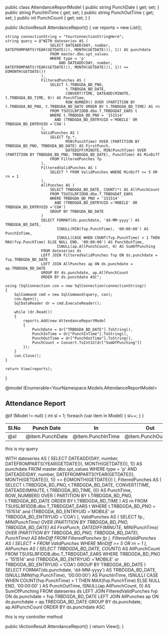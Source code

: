 public class AttendanceReportModel
{
    public string PunchDate { get; set; }
    public string PunchInTime { get; set; }
    public string PunchOutTime { get; set; }
    public int PunchCount { get; set; }
}

public IActionResult AttendanceReport()
{
    var reports = new List<AttendanceReportModel>();

    string connectionString = "YourConnectionStringHere";
    string query = @"WITH dateseries AS (
                        SELECT DATEADD(DAY, number, DATEFROMPARTS(YEAR(GETDATE()), MONTH(GETDATE()), 1)) AS punchdate 
                        FROM master.dbo.spt_values 
                        WHERE type = 'p' 
                            AND DATEADD(DAY, number, DATEFROMPARTS(YEAR(GETDATE()), MONTH(GETDATE()), 1)) <= EOMONTH(GETDATE())
                    ),
                    FilteredPunches AS (
                        SELECT t.TRBDGDA_BD_PNO, 
                               t.TRBDGDA_BD_DATE, 
                               CONVERT(TIME, DATEADD(MINUTE, t.TRBDGDA_BD_TIME, 0)) AS PunchTime,
                               ROW_NUMBER() OVER (PARTITION BY t.TRBDGDA_BD_PNO, t.TRBDGDA_BD_DATE ORDER BY t.TRBDGDA_BD_TIME) AS rn
                        FROM TSUISLRFIDDB.dbo.T_TRBDGDAT_EARS t
                        WHERE t.TRBDGDA_BD_PNO = '151514' 
                          AND (TRBDGDA_BD_ENTRYUID ='MOBILE' OR TRBDGDA_BD_ENTRYUID ='COA')
                    ),
                    ValidPunches AS (
                        SELECT fp.*, 
                               MIN(PunchTime) OVER (PARTITION BY TRBDGDA_BD_PNO, TRBDGDA_BD_DATE) AS FirstPunch, 
                               DATEDIFF(MINUTE, MIN(PunchTime) OVER (PARTITION BY TRBDGDA_BD_PNO, TRBDGDA_BD_DATE), PunchTime) AS MinDiff 
                        FROM FilteredPunches fp
                    ),
                    FilteredValidPunches AS (
                        SELECT * FROM ValidPunches WHERE MinDiff >= 5 OR rn = 1
                    ),
                    AllPunches AS (
                        SELECT TRBDGDA_BD_DATE, COUNT(*) AS AllPunchCount
                        FROM TSUISLRFIDDB.dbo.T_TRBDGDAT_EARS
                        WHERE TRBDGDA_BD_PNO = '151514' 
                          AND (TRBDGDA_BD_ENTRYUID ='MOBILE' OR TRBDGDA_BD_ENTRYUID ='COA')
                        GROUP BY TRBDGDA_BD_DATE
                    )
                    SELECT FORMAT(ds.punchdate, 'dd-MM-yyyy') AS TRBDGDA_BD_DATE,
                           ISNULL(MIN(fvp.PunchTime), '00:00:00') AS PunchInTime,
                           ISNULL(CASE WHEN COUNT(fvp.PunchTime) > 1 THEN MAX(fvp.PunchTime) ELSE NULL END, '00:00:00') AS PunchOutTime,
                           ISNULL(ap.AllPunchCount, 0) AS SumOfPunching
                    FROM dateseries ds
                    LEFT JOIN FilteredValidPunches fvp ON ds.punchdate = fvp.TRBDGDA_BD_DATE
                    LEFT JOIN AllPunches ap ON ds.punchdate = ap.TRBDGDA_BD_DATE
                    GROUP BY ds.punchdate, ap.AllPunchCount
                    ORDER BY ds.punchdate ASC";

    using (SqlConnection con = new SqlConnection(connectionString))
    {
        SqlCommand cmd = new SqlCommand(query, con);
        con.Open();
        SqlDataReader dr = cmd.ExecuteReader();

        while (dr.Read())
        {
            reports.Add(new AttendanceReportModel
            {
                PunchDate = dr["TRBDGDA_BD_DATE"].ToString(),
                PunchInTime = dr["PunchInTime"].ToString(),
                PunchOutTime = dr["PunchOutTime"].ToString(),
                PunchCount = Convert.ToInt32(dr["SumOfPunching"])
            });
        }
        con.Close();
    }

    return View(reports);
}

@model IEnumerable<YourNamespace.Models.AttendanceReportModel>

<h2>Attendance Report</h2>

<table class="table table-bordered">
    <thead>
        <tr>
            <th>Sl.No</th>
            <th>Punch Date</th>
            <th>In</th>
            <th>Out</th>
            <th>Punch Count</th>
        </tr>
    </thead>
    <tbody>
        @if (Model != null)
        {
            int sl = 1;
            foreach (var item in Model)
            {
                <tr>
                    <td>@sl</td>
                    <td>@item.PunchDate</td>
                    <td>@item.PunchInTime</td>
                    <td>@item.PunchOutTime</td>
                    <td>@item.PunchCount</td>
                </tr>
                sl++;
            }
        }
    </tbody>
</table>




this is my query 

WITH dateseries AS (
    SELECT 
        DATEADD(DAY, number, DATEFROMPARTS(YEAR(GETDATE()), MONTH(GETDATE()), 1)) AS punchdate 
    FROM master.dbo.spt_values 
    WHERE type = 'p' 
        AND DATEADD(DAY, number, DATEFROMPARTS(YEAR(GETDATE()), MONTH(GETDATE()), 1)) 
            <= EOMONTH(GETDATE())
),
FilteredPunches AS (
    SELECT 
        t.TRBDGDA_BD_PNO, 
        t.TRBDGDA_BD_DATE, 
        CONVERT(TIME, DATEADD(MINUTE, t.TRBDGDA_BD_TIME, 0)) AS PunchTime,
        ROW_NUMBER() OVER (
            PARTITION BY t.TRBDGDA_BD_PNO, t.TRBDGDA_BD_DATE 
            ORDER BY t.TRBDGDA_BD_TIME
        ) AS rn
    FROM TSUISLRFIDDB.dbo.T_TRBDGDAT_EARS t
    WHERE t.TRBDGDA_BD_PNO = '151514' and (TRBDGDA_BD_ENTRYUID ='MOBILE' or TRBDGDA_BD_ENTRYUID ='COA')
),
ValidPunches AS (
    SELECT 
        fp.*, 
        MIN(PunchTime) OVER (PARTITION BY TRBDGDA_BD_PNO, TRBDGDA_BD_DATE) AS FirstPunch, 
        DATEDIFF(MINUTE, 
            MIN(PunchTime) OVER (PARTITION BY TRBDGDA_BD_PNO, TRBDGDA_BD_DATE), 
            PunchTime) AS MinDiff 
    FROM FilteredPunches fp
),
FilteredValidPunches AS (
    SELECT * 
    FROM ValidPunches 
    WHERE MinDiff >= 5 OR rn = 1
),
AllPunches AS (
    SELECT 
        TRBDGDA_BD_DATE,
        COUNT(*) AS AllPunchCount
    FROM TSUISLRFIDDB.dbo.T_TRBDGDAT_EARS
    WHERE TRBDGDA_BD_PNO = '151514' and (TRBDGDA_BD_ENTRYUID ='MOBILE' or TRBDGDA_BD_ENTRYUID ='COA')
    GROUP BY TRBDGDA_BD_DATE
)
SELECT 
    FORMAT(ds.punchdate, 'dd-MM-yyyy') AS TRBDGDA_BD_DATE,
    ISNULL(MIN(fvp.PunchTime), '00:00:00') AS PunchInTime,
    ISNULL(
        CASE 
            WHEN COUNT(fvp.PunchTime) > 1 THEN MAX(fvp.PunchTime)
            ELSE NULL 
        END, 
        '00:00:00'
    ) AS PunchOutTime,
    ISNULL(ap.AllPunchCount, 0) AS SumOfPunching
FROM dateseries ds
LEFT JOIN FilteredValidPunches fvp 
    ON ds.punchdate = fvp.TRBDGDA_BD_DATE
LEFT JOIN AllPunches ap 
    ON ds.punchdate = ap.TRBDGDA_BD_DATE
GROUP BY ds.punchdate, ap.AllPunchCount
ORDER BY ds.punchdate ASC

this is my controller method 

public IActionResult AttendanceReport()
{
    return View();
}

